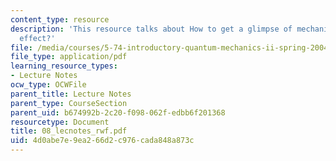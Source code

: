 ```yaml
---
content_type: resource
description: 'This resource talks about How to get a glimpse of mechanism: cause and
  effect?'
file: /media/courses/5-74-introductory-quantum-mechanics-ii-spring-2004/4d0abe7e9ea266d2c976cada848a873c_08_lecnotes_rwf.pdf
file_type: application/pdf
learning_resource_types:
- Lecture Notes
ocw_type: OCWFile
parent_title: Lecture Notes
parent_type: CourseSection
parent_uid: b674992b-2c20-f098-062f-edbb6f201368
resourcetype: Document
title: 08_lecnotes_rwf.pdf
uid: 4d0abe7e-9ea2-66d2-c976-cada848a873c
---
```

